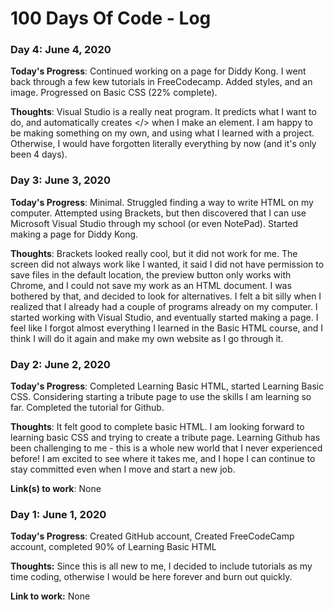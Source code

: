 # 100 Days Of Code - Log

### Day 4: June 4, 2020

**Today's Progress**: Continued working on a page for Diddy Kong. I went back through a few kew tutorials in FreeCodecamp. Added styles, and an image. Progressed on Basic CSS (22% complete).

**Thoughts**: Visual Studio is a really neat program. It predicts what I want to do, and automatically creates </> when I make an element. I am happy to be making something on my own, and using what I learned with a project. Otherwise, I would have forgotten literally everything by now (and it's only been 4 days).

### Day 3: June 3, 2020

**Today's Progress**: Minimal. Struggled finding a way to write HTML on my computer. Attempted using Brackets, but then discovered that I can use Microsoft Visual Studio through my school (or even NotePad). Started making a page for Diddy Kong.

**Thoughts**: Brackets looked really cool, but it did not work for me. The screen did not always work like I wanted, it said I did not have permission to save files in the default location, the preview button only works with Chrome, and I could not save my work as an HTML document. I was bothered by that, and decided to look for alternatives. I felt a bit silly when I realized that I already had a couple of programs already on my computer. I started working with Visual Studio, and eventually started making a page. I feel like I forgot almost everything I learned in the Basic HTML course, and I think I will do it again and make my own website as I go through it.

### Day 2: June 2, 2020

**Today's Progress**: Completed Learning Basic HTML, started Learning Basic CSS. Considering starting a tribute page to use the skills I am learning so far. Completed the tutorial for Github.

**Thoughts**: It felt good to complete basic HTML. I am looking forward to learning basic CSS and trying to create a tribute page. Learning Github has been challenging to me - this is a whole new world that I never experienced before! I am excited to see where it takes me, and I hope I can continue to stay committed even when I move and start a new job.

**Link(s) to work**: None

### Day 1: June 1, 2020

**Today's Progress**: Created GitHub account, Created FreeCodeCamp account, completed 90% of Learning Basic HTML

**Thoughts:** Since this is all new to me, I decided to include tutorials as my time coding, otherwise I would be here forever and burn out quickly.

**Link to work:** None

